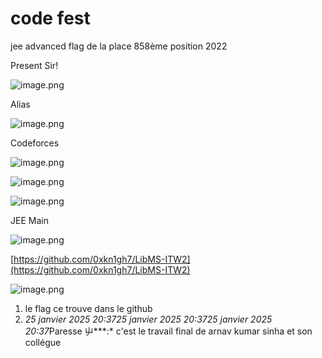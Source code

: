 # code fest

jee advanced
flag de la place 858ème position 2022

Present Sir!

![image.png](code%20fest%20187252007eb4807da31ed2c06a69d462/image.png)

Alias

![image.png](code%20fest%20187252007eb4807da31ed2c06a69d462/image%201.png)

Codeforces

![image.png](code%20fest%20187252007eb4807da31ed2c06a69d462/image%202.png)

![image.png](code%20fest%20187252007eb4807da31ed2c06a69d462/image%203.png)

![image.png](code%20fest%20187252007eb4807da31ed2c06a69d462/image%204.png)

JEE Main

![image.png](code%20fest%20187252007eb4807da31ed2c06a69d462/image%205.png)

[https://github.com/0xkn1gh7/LibMS-ITW2](https://github.com/0xkn1gh7/LibMS-ITW2)

![image.png](code%20fest%20187252007eb4807da31ed2c06a69d462/image%206.png)

1. le flag ce trouve dans le github
2. ***25 janvier 2025 20:37*25 janvier 2025 20:37*25 janvier 2025 20:37*Paresse 屮***:* c'est le travail final de arnav kumar sinha et son collégue